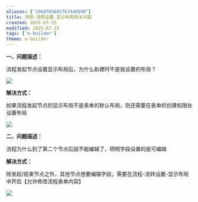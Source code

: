 ```yaml
---
aliases: ["1968783692767448590"]
title: 流程-流转设置-显示布局相关问题
created: 2025-07-15
modified: 2025-07-15
tags: ['e-builder']
theme: e-builder
---
```


**一、问题描述：**

流程发起节点设置显示布局后，为什么新建时不是我设置的布局？

![](01906f3174955736486acfb89bf1e64d.jpg)

**解决方式：**

如果流程发起节点的显示布局不是表单的默认布局，则还需要在表单的创建权限处设置布局

![](da3a76e2e6efbf099c6ec75cf01f3fa2.jpg)

**二、问题描述：**

流程为什么到了第二个节点后就不能编辑了，明明字段设置的是可编辑

**解决方式：**

除发起/结束节点之外，其他节点想要编辑字段，需要在流程-流转设置-显示布局中开启【允许修改流程表单内容】

![](1feb02cfd064a095dcdf7dad4d8a8a61.jpg)